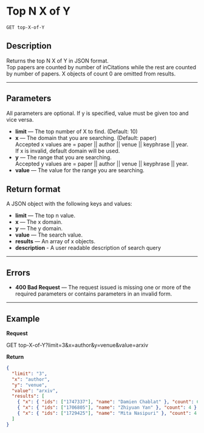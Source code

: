 # Top N X of Y

    GET top-X-of-Y

## Description
  Returns the top N X of Y in JSON format. <br />
  Top papers are counted by number of inCitations while the rest are counted by number of papers.
  X objects of count 0 are omitted from results.

***

## Parameters
  All parameters are optional. If y is specified, value must be given too and vice versa.

- **limit** — The top number of X to find. (Default: 10)
- **x** — The domain that you are searching. (Default: paper) <br />
Accepted x values are = paper || author || venue || keyphrase || year.  <br />
If x is invalid, default domain will be used. <br />
- **y** — The range that you are searching. <br />
Accepted y values are = paper || author || venue || keyphrase || year.  <br />
- **value** — The value for the range you are searching.

## Return format
A JSON object with the following keys and values:
- **limit** — The top n value.
- **x** — The x domain.
- **y** — The y domain.
- **value** — The search value.
- **results** — An array of x objects.
- **description** - A user readable description of search query

***

## Errors
- **400 Bad Request** — The request issued is missing one or more of the required parameters or contains parameters in an invalid form.

***

## Example
**Request**

  GET top-X-of-Y?limit=3&x=author&y=venue&value=arxiv

**Return**
``` json
{
  "limit": "3",
  "x": "author",
  "y": "venue",
  "value": "arxiv",
  "results": [
    { "x": { "ids": ["1747337"], "name": "Damien Chablat" }, "count": 6 },
    { "x": { "ids": ["1706805"], "name": "Zhiyuan Yan" }, "count": 4 },
    { "x": { "ids": ["1729425"], "name": "Mita Nasipuri" }, "count": 4 }
  ]
}
```
